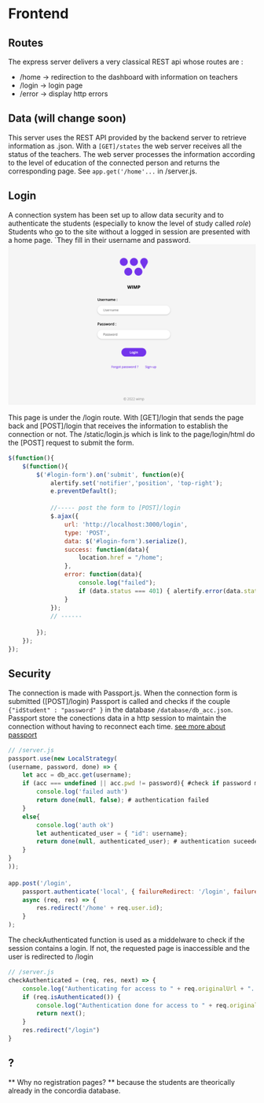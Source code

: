# Frontend

## Routes
The express server delivers a very classical REST api whose routes are :
* /home &rarr; redirection to the dashboard with information on teachers
* /login &rarr; login page
* /error &rarr; display http errors

## Data (will change soon)
This server uses the REST API provided by the backend server to retrieve information as .json. With a ```[GET]/states``` the web server receives all the status of the teachers.
The web server processes the information according to the level of education of the connected person and returns the corresponding page. 
See ```app.get('/home'...``` in /server.js.


## Login 
A connection system has been set up to allow data security and to authenticate the students (especially to know the level of study called *role*)
Students who go to the site without a logged in session are presented with a home page. `They fill in their username and password.
![Login page](img/login.png)

This page is under the /login route.
With [GET]/login that sends the page back and [POST]/login that receives the information to establish the connection or not.
The /static/login.js which is link to the page/login/html do the [POST] request to submit the form.
```js
$(function(){
    $(function(){
        $('#login-form').on('submit', function(e){
            alertify.set('notifier','position', 'top-right');
            e.preventDefault();

            //----- post the form to [POST]/login 
            $.ajax({
                url: 'http://localhost:3000/login',
                type: 'POST',
                data: $('#login-form').serialize(),
                success: function(data){
                    location.href = "/home";
                },
                error: function(data){
                    console.log("failed");
                    if (data.status === 401) { alertify.error(data.statusText + ": Invalid credentials", 'error', 5 )};
                }            
            });
            // ------

        });
    });
});

```



## Security
The connection is made with Passport.js.
When the connection form is submitted ([POST]/login) Passport is called and checks if the couple ``{"idStudent" : "password" }`` in the database ``/database/db_acc.json``.
Passport store the conections data in a http session to maintain the connection without having to reconnect each time.
[see more about passport](https://www.passportjs.org/packages/passport-local/)

```js
// /server.js
passport.use(new LocalStrategy(
(username, password, done) => {
    let acc = db_acc.get(username);
    if (acc === undefined || acc.pwd != password){ #check if password match
        console.log('failed auth')
        return done(null, false); # authentication failed
    } 
    else{
        console.log('auth ok')
        let authenticated_user = { "id": username};
        return done(null, authenticated_user); # authentication suceeded
    }  
}
));

app.post('/login', 
    passport.authenticate('local', { failureRedirect: '/login', failureMessage: true }),
    async (req, res) => {
        res.redirect('/home' + req.user.id);
    }
);
```

The checkAuthenticated function is used as a middelware to check if the session contains a login. If not, the requested page is inaccessible and the user is redirected to /login

```js
// /server.js
checkAuthenticated = (req, res, next) => {
    console.log("Authenticating for access to " + req.originalUrl + "...")
    if (req.isAuthenticated()) { 
        console.log("Authentication done for access to " + req.originalUrl);
        return next();
    }
    res.redirect("/login")
}
```

## ?
** Why no registration pages? **
because the students are theorically already in the concordia database.

